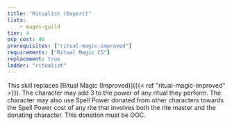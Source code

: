 ```yaml
---
title: "Ritualist (Expert)"
lists:
    - mages-guild
tier: 4
osp_cost: 40
prerequisites: ["ritual-magic-improved"]
requirements: ["Ritual Magic CS"]
replacement: true
ladder: "ritualist"
---
```

This skill replaces [Ritual Magic (Improved)]({{< ref "ritual-magic-improved" >}}). The character may add 3 to the power of any ritual they perform. The character may also use Spell Power donated from other characters towards the Spell Power cost of any rite that involves both the rite master and the donating character. This donation must be OOC.